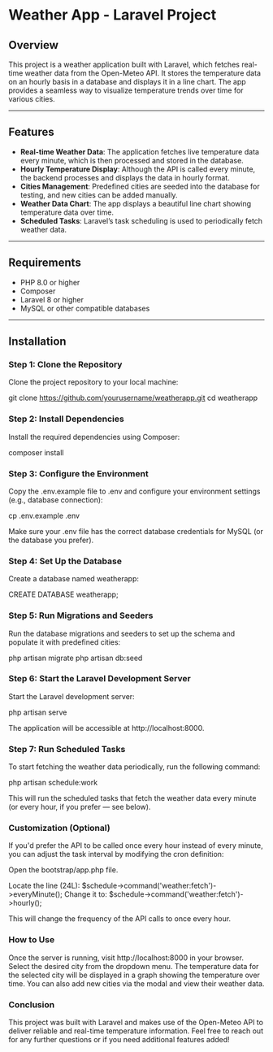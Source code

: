 # Weather App - Laravel Project

## Overview

This project is a weather application built with Laravel, which fetches real-time weather data from the Open-Meteo API. It stores the temperature data on an hourly basis in a database and displays it in a line chart. The app provides a seamless way to visualize temperature trends over time for various cities.

---

## Features

- **Real-time Weather Data**: The application fetches live temperature data every minute, which is then processed and stored in the database.
- **Hourly Temperature Display**: Although the API is called every minute, the backend processes and displays the data in hourly format.
- **Cities Management**: Predefined cities are seeded into the database for testing, and new cities can be added manually.
- **Weather Data Chart**: The app displays a beautiful line chart showing temperature data over time.
- **Scheduled Tasks**: Laravel’s task scheduling is used to periodically fetch weather data.

---

## Requirements

- PHP 8.0 or higher
- Composer
- Laravel 8 or higher
- MySQL or other compatible databases

---

## Installation

### Step 1: Clone the Repository

Clone the project repository to your local machine:

git clone https://github.com/yourusername/weatherapp.git
cd weatherapp


### Step 2: Install Dependencies

Install the required dependencies using Composer:

composer install

### Step 3: Configure the Environment

Copy the .env.example file to .env and configure your environment settings (e.g., database connection):

cp .env.example .env

Make sure your .env file has the correct database credentials for MySQL (or the database you prefer).

### Step 4: Set Up the Database

Create a database named weatherapp:

CREATE DATABASE weatherapp;

### Step 5: Run Migrations and Seeders

Run the database migrations and seeders to set up the schema and populate it with predefined cities:

php artisan migrate
php artisan db:seed

### Step 6: Start the Laravel Development Server

Start the Laravel development server:

php artisan serve

The application will be accessible at http://localhost:8000.

### Step 7: Run Scheduled Tasks

To start fetching the weather data periodically, run the following command:

php artisan schedule:work

This will run the scheduled tasks that fetch the weather data every minute (or every hour, if you prefer — see below).


### Customization (Optional)
If you'd prefer the API to be called once every hour instead of every minute, you can adjust the task interval by modifying the cron definition:

Open the bootstrap/app.php file.

Locate the line (24L): $schedule->command('weather:fetch')->everyMinute();
Change it to: $schedule->command('weather:fetch')->hourly();

This will change the frequency of the API calls to once every hour.


### How to Use
Once the server is running, visit http://localhost:8000 in your browser.
Select the desired city from the dropdown menu.
The temperature data for the selected city will be displayed in a graph showing the temperature over time.
You can also add new cities via the modal and view their weather data.

### Conclusion
This project was built with Laravel and makes use of the Open-Meteo API to deliver reliable and real-time temperature information. Feel free to reach out for any further questions or if you need additional features added!
